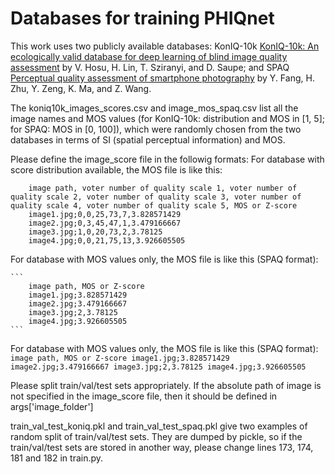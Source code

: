 # Databases for training PHIQnet

This work uses two publicly available databases: KonIQ-10k [KonIQ-10k: An ecologically valid database for deep learning of blind image quality assessment](https://ieeexplore.ieee.org/document/8968750) by V. Hosu, H. Lin, T. Sziranyi, and D. Saupe;
 and SPAQ [Perceptual quality assessment of smartphone photography](https://openaccess.thecvf.com/content_CVPR_2020/html/Fang_Perceptual_Quality_Assessment_of_Smartphone_Photography_CVPR_2020_paper.html) by Y. Fang, H. Zhu, Y. Zeng, K. Ma, and Z. Wang.

The koniq10k_images_scores.csv and image_mos_spaq.csv list all the image names and MOS values (for KonIQ-10k: distribution and MOS in [1, 5]; for SPAQ: MOS in [0, 100]), which were randomly chosen from the two databases in terms of SI (spatial perceptual information) and MOS.

Please define the image_score file in the followig formats:
    For database with score distribution available, the MOS file is like this:        
    
        image path, voter number of quality scale 1, voter number of quality scale 2, voter number of quality scale 3, voter number of quality scale 4, voter number of quality scale 5, MOS or Z-score
        image1.jpg;0,0,25,73,7,3.828571429
        image2.jpg;0,3,45,47,1,3.479166667
        image3.jpg;1,0,20,73,2,3.78125
        image4.jpg;0,0,21,75,13,3.926605505
    

   For database with MOS values only, the MOS file is like this (SPAQ format):    
    
    ```
        image path, MOS or Z-score
        image1.jpg;3.828571429
        image2.jpg;3.479166667
        image3.jpg;2,3.78125
        image4.jpg;3.926605505
    ```
    
   For database with MOS values only, the MOS file is like this (SPAQ format):
    ```
        image path, MOS or Z-score
        image1.jpg;3.828571429
        image2.jpg;3.479166667
        image3.jpg;2,3.78125
        image4.jpg;3.926605505
    ```

Please split train/val/test sets appropriately. If the absolute path of image is not specified in the image_score file, then it should be defined in args['image_folder']

train_val_test_koniq.pkl and train_val_test_spaq.pkl give two examples of random split of train/val/test sets. They are dumped by pickle, so if the train/val/test sets are stored in another way, please change lines 173, 174, 181 and 182 in train.py.
